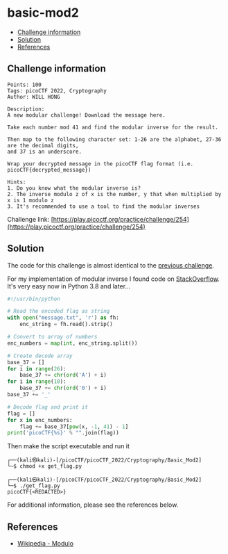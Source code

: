 # basic-mod2

- [Challenge information](#challenge-information)
- [Solution](#solution)
- [References](#references)

## Challenge information
```
Points: 100
Tags: picoCTF 2022, Cryptography
Author: WILL HONG

Description:
A new modular challenge! Download the message here.

Take each number mod 41 and find the modular inverse for the result. 

Then map to the following character set: 1-26 are the alphabet, 27-36 are the decimal digits, 
and 37 is an underscore.

Wrap your decrypted message in the picoCTF flag format (i.e. picoCTF{decrypted_message})

Hints:
1. Do you know what the modular inverse is?
2. The inverse modulo z of x is the number, y that when multiplied by x is 1 modulo z
3. It's recommended to use a tool to find the modular inverses
```
Challenge link: [https://play.picoctf.org/practice/challenge/254](https://play.picoctf.org/practice/challenge/254)

## Solution

The code for this challenge is almost identical to the [previous challenge](basic-mod1.md).

For my implementation of modular inverse I found code on [StackOverflow](https://stackoverflow.com/questions/4798654/modular-multiplicative-inverse-function-in-python). It's very easy now in Python 3.8 and later...

```python
#!/usr/bin/python

# Read the encoded flag as string
with open("message.txt", 'r') as fh:
    enc_string = fh.read().strip()

# Convert to array of numbers
enc_numbers = map(int, enc_string.split())

# Create decode array
base_37 = []
for i in range(26):
    base_37 += chr(ord('A') + i)
for i in range(10):
    base_37 += chr(ord('0') + i)
base_37 += '_'

# Decode flag and print it
flag = []
for x in enc_numbers:
    flag += base_37[pow(x, -1, 41) - 1]
print('picoCTF{%s}' % "".join(flag))
```

Then make the script executable and run it
```
┌──(kali㉿kali)-[/picoCTF/picoCTF_2022/Cryptography/Basic_Mod2]
└─$ chmod +x get_flag.py  

┌──(kali㉿kali)-[/picoCTF/picoCTF_2022/Cryptography/Basic_Mod2]
└─$ ./get_flag.py
picoCTF{<REDACTED>}
```

For additional information, please see the references below.

## References

- [Wikipedia - Modulo](https://en.wikipedia.org/wiki/Modulo)
